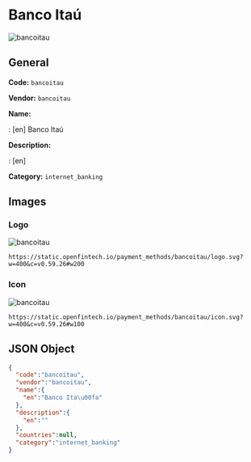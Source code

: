
# Banco Itaú 
![bancoitau](https://static.openfintech.io/payment_methods/bancoitau/logo.svg?w=400&c=v0.59.26#w200)  

## General 
**Code:** `bancoitau` 
 
**Vendor:** `bancoitau` 
 
**Name:**  
 
:	[en] Banco Itaú  
 
**Description:**  
 
: [en]   
 
**Category:** `internet_banking` 
 

## Images 

### Logo 
![bancoitau](https://static.openfintech.io/payment_methods/bancoitau/logo.svg?w=400&c=v0.59.26#w200)  

```
https://static.openfintech.io/payment_methods/bancoitau/logo.svg?w=400&c=v0.59.26#w200
```  

### Icon 
![bancoitau](https://static.openfintech.io/payment_methods/bancoitau/icon.svg?w=400&c=v0.59.26#w100)  

```
https://static.openfintech.io/payment_methods/bancoitau/icon.svg?w=400&c=v0.59.26#w100
```  

## JSON Object 

```json
{
  "code":"bancoitau",
  "vendor":"bancoitau",
  "name":{
    "en":"Banco Ita\u00fa"
  },
  "description":{
    "en":""
  },
  "countries":null,
  "category":"internet_banking"
}
```  
